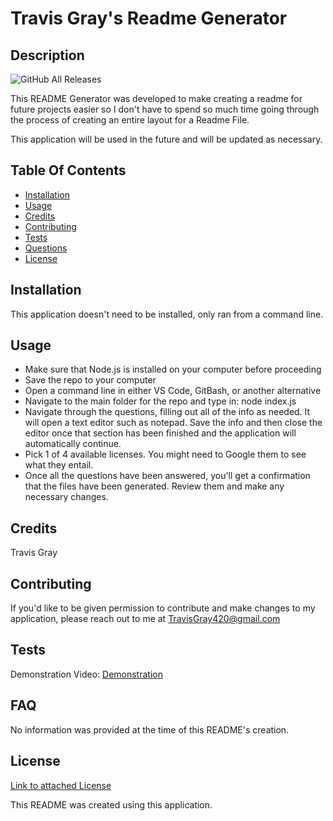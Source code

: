 
# Travis Gray's Readme Generator

## Description

![GitHub All Releases](https://img.shields.io/github/downloads/teknix420/TG-Readme-Generator/total?style=social)

This README Generator was developed to make creating a readme for future projects easier so I don't have to spend so much time going through the process of creating an entire layout for a Readme File.

This application will be used in the future and will be updated as necessary.
            
## Table Of Contents

* [Installation](#installation)
* [Usage](#usage)
* [Credits](#credits)
* [Contributing](#contributing)
* [Tests](#tests)
* [Questions](#questions)
* [License](#license)
            
## Installation
            
This application doesn't need to be installed, only ran from a command line.
            
## Usage
            
- Make sure that Node.js is installed on your computer before proceeding
- Save the repo to your computer
- Open a command line in either VS Code, GitBash, or another alternative
- Navigate to the main folder for the repo and type in:
	node index.js
- Navigate through the questions, filling out all of the info as needed. It will open a text editor such as notepad. Save the info and then close the editor once that section has been finished and the application will automatically continue.
- Pick 1 of 4 available licenses. You might need to Google them to see what they entail.
- Once all the questions have been answered, you'll get a confirmation that the files have been generated. Review them and make any necessary changes.
            
## Credits
            
Travis Gray
            
## Contributing
            
If you'd like to be given permission to contribute and make changes to my application, please reach out to me at TravisGray420@gmail.com
            
## Tests
            
Demonstration Video:
[Demonstration](https://drive.google.com/file/d/1SBn3cqR9PT2oP5YxdhocoL3Pefpa-G_j/view)
            
## FAQ
            
No information was provided at the time of this README's creation.
            
## License
            
[Link to attached License](./license.md)
    
This README was created using this application.